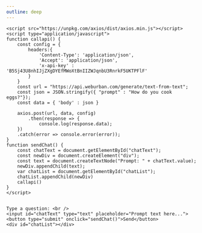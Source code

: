 ```yaml
---
outline: deep
---
```


<html>

    <script src="https://unpkg.com/axios/dist/axios.min.js"></script>
    <script type="application/javascript">
    function callapi() {
        const config = {
            headers:{
                'Content-Type': 'application/json',
                'Accept': 'application/json',
                'x-api-key' : 'B5Sj43U8nhIJjZXgDYEfMWoXtBnIIZWJqnbU3RnrkF5UKTPFlF'
            }
        }
        const url = "https://api.weburban.com/generate/text-from-text";
        const json = JSON.stringify({ "prompt" : "How do you cook eggs?"});
        const data = { 'body' : json }

        axios.post(url, data, config)
            .then(response => {
                console.log(response.data);
        })
        .catch(error => console.error(error));
    }
    function sendChat() {
        const chatText = document.getElementById("chatText");
        const newDiv = document.createElement("div");
        const text = document.createTextNode("Prompt: " + chatText.value);
        newDiv.appendChild(text);
        var chatList = document.getElementById("chatList");
        chatList.appendChild(newDiv)
        callapi()
    }
    </script>

 
    Type a question: <br />
    <input id="chatText" type="text" placeholder="Prompt text here...">
    <button type="submit" onclick="sendChat()">Send</button>
    <div id="chatList"></div>

</html>